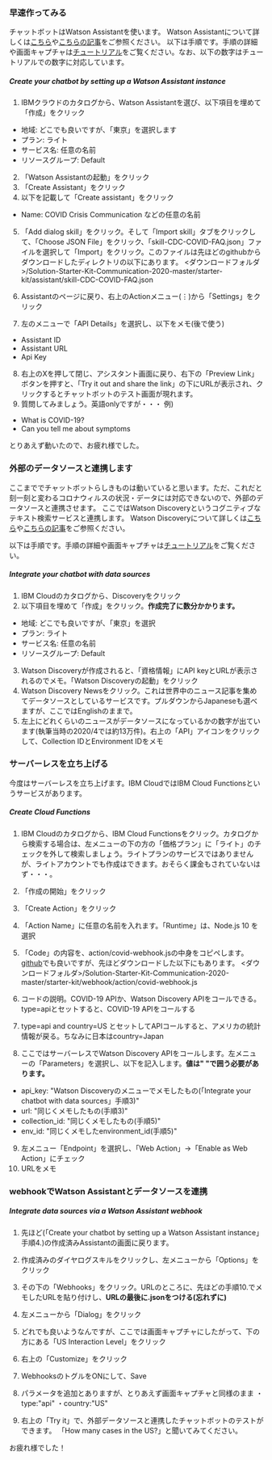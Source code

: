### 早速作ってみる
チャットボットはWatson Assistantを使います。
Watson Assistantについて詳しくは[こちら](https://www.ibm.com/watson/jp-ja/developercloud/conversation.html)や[こちらの記事](https://qiita.com/ishida330/items/666ced65a04243ce286c)をご参照ください。
以下は手順です。手順の詳細や画面キャプチャは[チュートリアル](https://developer.ibm.com/tutorials/crisis-communication-chatbot-watson-assistant-webhook-integration-discovery-covid-data/)をご覧ください。なお、以下の数字はチュートリアルでの数字に対応しています。

##### Create your chatbot by setting up a Watson Assistant instance
1. IBMクラウドのカタログから、Watson Assistantを選び、以下項目を埋めて「作成」をクリック
- 地域: どこでも良いですが、「東京」を選択します
- プラン: ライト
- サービス名: 任意の名前
- リソースグループ: Default

2. 「Watson Assistantの起動」をクリック
3. 「Create Assistant」をクリック
4. 以下を記載して「Create assistant」をクリック
- Name: COVID Crisis Communication などの任意の名前

5. 「Add dialog skill」をクリック。そして「Import skill」タブをクリックして、「Choose JSON File」をクリック、「skill-CDC-COVID-FAQ.json」ファイルを選択して「Import」をクリック。このファイルは先ほどのgithubからダウンロードしたディレクトリの以下にあります。
<ダウンロードフォルダ>/Solution-Starter-Kit-Communication-2020-master/starter-kit/assistant/skill-CDC-COVID-FAQ.json

6. Assistantのページに戻り、右上のActionメニュー(⋮)から「Settings」をクリック
7. 左のメニューで「API Details」を選択し、以下をメモ(後で使う)
- Assistant ID
- Assistant URL
- Api Key

8. 右上のXを押して閉じ、アシスタント画面に戻り、右下の「Preview Link」ボタンを押すと、「Try it out and share the link」の下にURLが表示され、クリックするとチャットボットのテスト画面が現れます。
9. 質問してみましょう。英語onlyですが・・・
例)
- What is COVID-19?
- Can you tell me about symptoms

とりあえず動いたので、お疲れ様でした。

### 外部のデータソースと連携します
ここまででチャットボットらしきものは動いていると思います。ただ、これだと刻一刻と変わるコロナウィルスの状況・データには対応できないので、外部のデータソースと連携させます。
ここではWatson Discoveryというコグニティブなテキスト検索サービスと連携します。
Watson Discoveryについて詳しくは[こちら](https://www.ibm.com/watson/jp-ja/developercloud/discovery.html)や[こちらの記事](https://qiita.com/ishida330/items/b823d7c5b55806f04242)をご参照ください。

以下は手順です。手順の詳細や画面キャプチャは[チュートリアル](https://developer.ibm.com/tutorials/crisis-communication-chatbot-watson-assistant-webhook-integration-discovery-covid-data/)をご覧ください。

##### Integrate your chatbot with data sources
1. IBM Cloudのカタログから、Discoveryをクリック
2. 以下項目を埋めて「作成」をクリック。**作成完了に数分かかります。**
- 地域: どこでも良いですが、「東京」を選択
- プラン: ライト
- サービス名: 任意の名前
- リソースグループ: Default

3. Watson Discoveryが作成されると、「資格情報」にAPI keyとURLが表示されるのでメモ。「Watson Discoveryの起動」をクリック
4. Watson Discovery Newsをクリック。これは世界中のニュース記事を集めてデータソースとしているサービスです。プルダウンからJapaneseも選べますが、ここではEnglishのままで。
5. 左上にどれくらいのニュースがデータソースになっているかの数字が出ています(執筆当時の2020/4では約13万件)。右上の「API」アイコンをクリックして、Collection IDとEnvironment IDをメモ

### サーバーレスを立ち上げる
今度はサーバーレスを立ち上げます。IBM CloudではIBM Cloud Functionsというサービスがあります。

##### Create Cloud Functions
1. IBM Cloudのカタログから、IBM Cloud Functionsをクリック。カタログから検索する場合は、左メニューの下の方の「価格プラン」に「ライト」のチェックを外して検索しましょう。ライトプランのサービスではありませんが、ライトアカウントでも作成はできます。おそらく課金もされていないはず・・・。
2. 「作成の開始」をクリック
3. 「Create Action」をクリック
4. 「Action Name」に任意の名前を入れます。「Runtime」は、Node.js 10 を選択
5. 「Code」の内容を、action/covid-webhook.jsの中身をコピペします。[github](https://github.com/Call-for-Code/Solution-Starter-Kit-Communication-2020/blob/master/starter-kit/webhook/action/covid-webhook.js)でも良いですが、先ほどダウンロードした以下にもあります。
<ダウンロードフォルダ>/Solution-Starter-Kit-Communication-2020-master/starter-kit/webhook/action/covid-webhook.js

6. コードの説明。COVID-19 APIか、Watson Discovery APIをコールできる。type=apiとセットすると、COVID-19 APIをコールする
7. type=api and country=US とセットしてAPIコールすると、アメリカの統計情報が戻る。ちなみに日本はcountry=Japan
8. ここではサーバーレスでWatson Discovery APIをコールします。左メニューの「Parameters」を選択し、以下を記入します。**値は" "で囲う必要があります。**
- api_key: "Watson Discoveryのメニューでメモしたもの(「Integrate your chatbot with data sources」手順3)"
- url: "同じくメモしたもの(手順3)"
- collection_id: "同じくメモしたもの(手順5)"
- env_id: "同じくメモしたenvironment_id(手順5)"
9. 左メニュー「Endpoint」を選択し、「Web Action」→「Enable as Web Action」にチェック
10. URLをメモ

### webhookでWatson Assistantとデータソースを連携

##### Integrate data sources via a Watson Assistant webhook
1. 先ほど(「Create your chatbot by setting up a Watson Assistant instance」手順4.)の作成済みAssistantの画面に戻ります。
2. 作成済みのダイヤログスキルをクリックし、左メニューから「Options」をクリック
3. その下の「Webhooks」をクリック。URLのところに、先ほどの手順10.でメモしたURLを貼り付けし、**URLの最後に.jsonをつける(忘れずに)**
4. 左メニューから「Dialog」をクリック
5. どれでも良いようなんですが、ここでは画面キャプチャにしたがって、下の方にある「US Interaction Level」をクリック
6. 右上の「Customize」をクリック
7. WebhooksのトグルをONにして、Save
8. パラメータを追加とありますが、とりあえず画面キャプチャと同様のまま
・type:"api"
・country:"US"

9. 右上の「Try it」で、外部データソースと連携したチャットボットのテストができます。
「How many cases in the US?」と聞いてみてください。

お疲れ様でした！
